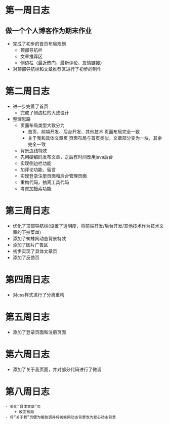 # 第一周日志
## 做一个个人博客作为期末作业
- 完成了初步的首页布局规划
    + 顶部导航栏
    + 文章推荐区
    + 侧边栏（最近热门、最新评论、友情链接）
- 对顶部导航栏和文章推荐区进行了初步的制作

# 第二周日志
- 进一步完善了首页
    + 完成了侧边栏的大致设计
- 整理思路
    + 页面布局类型大致分为 
        - 首页、前端开发、后台开发、其他技术 页面布局完全一致
        - 关于我和具体文章页  页面布局与首页类似，文章部分变为一块，其余完全一致
    + 背景连线特效
    + 先用硬编码发布文章，之后有时间改用java后台
    + 实现侧边栏功能
    + 加评论功能、留言
    + 实现登录注册页面和后台管理页面
    + 重构代码，抽离工具代码
    + 考虑加搜索功能

# 第三周日志
- 优化了顶部导航栏(设置了透明度，将前端开发/后台开发/其他技术作为技术文章的下拉菜单)
- 添加了蜘蛛网动态背景特效
- 添加了图片广告区
- 初步实现了具体文章页
- 添加了反馈页

# 第四周日志
- 对css样式进行了分离重构

# 第五周日志
- 添加了登录页面和注册页面

# 第六周日志
- 添加了关于我页面，并对部分代码进行了微调

# 第八周日志
    - 美化“具体文章”页
        + 改变布局
    - 将“关于我”页便为暖色调并将蜘蛛网动态背景改为爱心动态背景